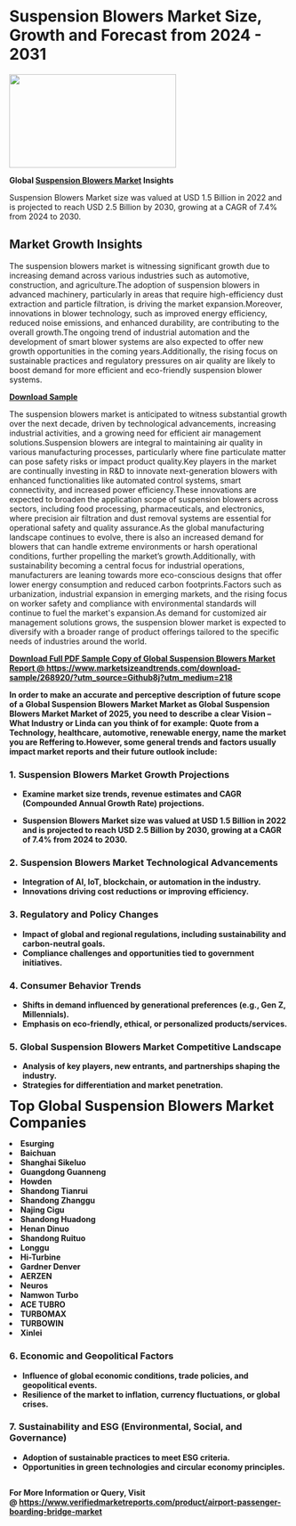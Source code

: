 <H1>Suspension Blowers Market Size, Growth and Forecast from 2024 - 2031</H1><img class="aligncenter size-medium wp-image-584254" src="https://thirdeyenews.in/wp-content/uploads/2024/09/Global-Market-Research-300x168.jpeg" alt="" width="300" height="168" /><p><strong>Global&nbsp;<a href="https://www.marketsizeandtrends.com/download-sample/268920/?utm_source=Github8j?utm_medium=218">Suspension Blowers Market</a> Insights</strong></p><p>Suspension Blowers Market size was valued at USD 1.5 Billion in 2022 and is projected to reach USD 2.5 Billion by 2030, growing at a CAGR of 7.4% from 2024 to 2030.</p><p><h2>Market Growth Insights</h2> <p>The suspension blowers market is witnessing significant growth due to increasing demand across various industries such as automotive, construction, and agriculture.The adoption of suspension blowers in advanced machinery, particularly in areas that require high-efficiency dust extraction and particle filtration, is driving the market expansion.Moreover, innovations in blower technology, such as improved energy efficiency, reduced noise emissions, and enhanced durability, are contributing to the overall growth.The ongoing trend of industrial automation and the development of smart blower systems are also expected to offer new growth opportunities in the coming years.Additionally, the rising focus on sustainable practices and regulatory pressures on air quality are likely to boost demand for more efficient and eco-friendly suspension blower systems.</p> <p><strong><a href="#">Download Sample</a></strong></p> <p>The suspension blowers market is anticipated to witness substantial growth over the next decade, driven by technological advancements, increasing industrial activities, and a growing need for efficient air management solutions.Suspension blowers are integral to maintaining air quality in various manufacturing processes, particularly where fine particulate matter can pose safety risks or impact product quality.Key players in the market are continually investing in R&D to innovate next-generation blowers with enhanced functionalities like automated control systems, smart connectivity, and increased power efficiency.These innovations are expected to broaden the application scope of suspension blowers across sectors, including food processing, pharmaceuticals, and electronics, where precision air filtration and dust removal systems are essential for operational safety and quality assurance.As the global manufacturing landscape continues to evolve, there is also an increased demand for blowers that can handle extreme environments or harsh operational conditions, further propelling the market’s growth.Additionally, with sustainability becoming a central focus for industrial operations, manufacturers are leaning towards more eco-conscious designs that offer lower energy consumption and reduced carbon footprints.Factors such as urbanization, industrial expansion in emerging markets, and the rising focus on worker safety and compliance with environmental standards will continue to fuel the market's expansion.As demand for customized air management solutions grows, the suspension blower market is expected to diversify with a broader range of product offerings tailored to the specific needs of industries around the world.</p> <p><strong><a href="#"></p><p><span class=""><strong>Download Full PDF Sample Copy of Global Suspension Blowers Market Report</strong> @ <a href="https://www.marketsizeandtrends.com/download-sample/268920/?utm_source=Github8j?utm_medium=218" target="_blank">https://www.marketsizeandtrends.com/download-sample/268920/?utm_source=Github8j?utm_medium=218</a></span></p><p>In order to make an accurate and perceptive description of future scope of a Global&nbsp;Suspension Blowers Market Market as Global&nbsp;Suspension Blowers Market Market of 2025, you need to describe a clear Vision &ndash; What Industry or Linda can you think of for example: Quote from a Technology, healthcare, automotive, renewable energy, name the market you are Reffering to.However, some general trends and factors usually impact market reports and their future outlook include:</p><h3>1.&nbsp;<strong>Suspension Blowers Market Growth Projections</strong></h3><ul><li>Examine market size trends, revenue estimates and CAGR (Compounded Annual Growth Rate) projections.</li><li><p>Suspension Blowers Market size was valued at USD 1.5 Billion in 2022 and is projected to reach USD 2.5 Billion by 2030, growing at a CAGR of 7.4% from 2024 to 2030.</p></li></ul><h3>2.&nbsp;<strong>Suspension Blowers Market Technological Advancements</strong></h3><ul><li>Integration of AI, IoT, blockchain, or automation in the industry.</li><li>Innovations driving cost reductions or improving efficiency.</li></ul><h3>3.&nbsp;<strong>Regulatory and Policy Changes</strong></h3><ul><li>Impact of global and regional regulations, including sustainability and carbon-neutral goals.</li><li>Compliance challenges and opportunities tied to government initiatives.</li></ul><h3>4.&nbsp;<strong>Consumer Behavior Trends</strong></h3><ul><li>Shifts in demand influenced by generational preferences (e.g., Gen Z, Millennials).</li><li>Emphasis on eco-friendly, ethical, or personalized products/services.</li></ul><h3>5.&nbsp;<strong>Global Suspension Blowers Market Competitive Landscape</strong></h3><ul><li>Analysis of key players, new entrants, and partnerships shaping the industry.</li><li>Strategies for differentiation and market penetration.</li></ul><p data-pm-slice="1 1 []"><span style="color: inherit; font-family: inherit; font-size: 25px;">Top Global Suspension Blowers Market Companies</span></p><div class="" data-test-id=""><p><li>Esurging</li><li> Baichuan</li><li> Shanghai Sikeluo</li><li> Guangdong Guanneng</li><li> Howden</li><li> Shandong Tianrui</li><li> Shandong Zhanggu</li><li> Najing Cigu</li><li> Shandong Huadong</li><li> Henan Dinuo</li><li> Shandong Ruituo</li><li> Longgu</li><li> Hi-Turbine</li><li> Gardner Denver</li><li> AERZEN</li><li> Neuros</li><li> Namwon Turbo</li><li> ACE TUBRO</li><li> TURBOMAX</li><li> TURBOWIN</li><li> Xinlei</li></p></div><h3>6.&nbsp;<strong>Economic and Geopolitical Factors</strong></h3><ul><li>Influence of global economic conditions, trade policies, and geopolitical events.</li><li>Resilience of the market to inflation, currency fluctuations, or global crises.</li></ul><h3>7.&nbsp;<strong>Sustainability and ESG (Environmental, Social, and Governance)</strong></h3><ul><li>Adoption of sustainable practices to meet ESG criteria.</li><li>Opportunities in green technologies and circular economy principles.</li></ul><h2><strong style="font-size: 14px;">For More Information or Query, Visit @&nbsp;</strong><a style="background-color: #ffffff; font-size: 14px;" href="https://www.marketsizeandtrends.com/report/suspension-blowers-market/" target="_blank">https://www.verifiedmarketreports.com/product/airport-passenger-boarding-bridge-market</a></h2>